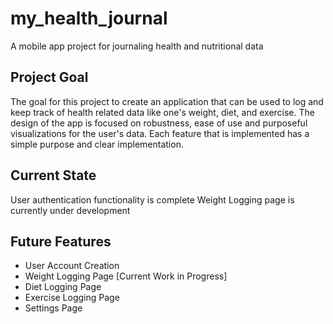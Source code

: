 # my_health_journal

A mobile app project for journaling health and nutritional data

## Project Goal

The goal for this project to create an application that can be used to log and keep track of health related data like one's weight, diet, and exercise. The design of the app is focused on robustness, ease of use and purposeful visualizations for the user's data. Each feature that is implemented has a simple purpose and clear implementation.

## Current State

User authentication functionality is complete
Weight Logging page is currently under development

## Future Features

- User Account Creation
- Weight Logging Page [Current Work in Progress]
- Diet Logging Page
- Exercise Logging Page
- Settings Page
